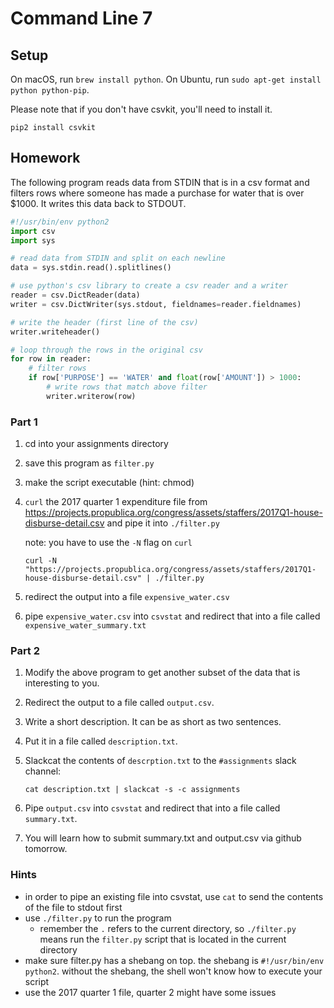 # Command Line 7

## Setup

On macOS, run `brew install python`. On Ubuntu, run `sudo apt-get install python python-pip`.

Please note that if you don't have csvkit, you'll need to install it.

```
pip2 install csvkit
```

## Homework

The following program reads data from STDIN that is in a csv format and filters rows where someone has made a purchase for water that is over $1000. It writes this data back to STDOUT.

```python
#!/usr/bin/env python2
import csv
import sys

# read data from STDIN and split on each newline
data = sys.stdin.read().splitlines()

# use python's csv library to create a csv reader and a writer
reader = csv.DictReader(data)
writer = csv.DictWriter(sys.stdout, fieldnames=reader.fieldnames)

# write the header (first line of the csv)
writer.writeheader()

# loop through the rows in the original csv
for row in reader:
	# filter rows
    if row['PURPOSE'] == 'WATER' and float(row['AMOUNT']) > 1000:
    	# write rows that match above filter
        writer.writerow(row)
```

### Part 1

1. cd into your assignments directory
2. save this program as `filter.py`
3. make the script executable (hint: chmod)
4. `curl` the 2017 quarter 1 expenditure file from https://projects.propublica.org/congress/assets/staffers/2017Q1-house-disburse-detail.csv and pipe it into `./filter.py`
	
	note: you have to use the `-N` flag on `curl`
	```
	curl -N "https://projects.propublica.org/congress/assets/staffers/2017Q1-house-disburse-detail.csv" | ./filter.py
	```

5. redirect the output into a file `expensive_water.csv`
6. pipe `expensive_water.csv` into `csvstat` and redirect that into a file called `expensive_water_summary.txt`

### Part 2

1. Modify the above program to get another subset of the data that is interesting to you.
2. Redirect the output to a file called `output.csv`.
3. Write a short description. It can be as short as two sentences.
4. Put it in a file called `description.txt`.
5. Slackcat the contents of `descrption.txt` to the `#assignments` slack channel:

	```
	cat description.txt | slackcat -s -c assignments
	```
6. Pipe `output.csv` into `csvstat` and redirect that into a file called `summary.txt`.
7. You will learn how to submit summary.txt and output.csv via github tomorrow.

### Hints

- in order to pipe an existing file into csvstat, use `cat` to send the contents of the file to stdout first
- use `./filter.py` to run the program
	- remember the `.` refers to the current directory, so `./filter.py` means run the `filter.py` script that is located in the current directory
- make sure filter.py has a shebang on top. the shebang is `#!/usr/bin/env python2`. without the shebang, the shell won't know how to execute your script
- use the 2017 quarter 1 file, quarter 2 might have some issues
